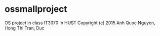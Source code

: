 # ossmallproject
OS project in class IT3070 in HUST
Copyright (c) 2015 Anh Quoc Nguyen, Hong Thi Tran, Duc
